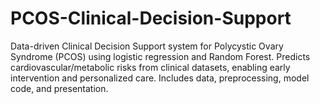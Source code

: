 # PCOS-Clinical-Decision-Support
Data-driven Clinical Decision Support system for Polycystic Ovary Syndrome (PCOS) using logistic regression and Random Forest. Predicts cardiovascular/metabolic risks from clinical datasets, enabling early intervention and personalized care. Includes data, preprocessing, model code, and presentation.
